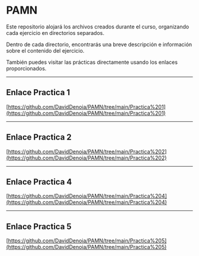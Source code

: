 # PAMN

Este repositorio alojará los archivos creados durante el curso, organizando cada ejercicio en directorios separados.

Dentro de cada directorio, encontrarás una breve descripción e información sobre el contenido del ejercicio.

También puedes visitar las prácticas directamente usando los enlaces proporcionados.

---

## Enlace Practica 1
[https://github.com/DavidDenoia/PAMN/tree/main/Practica%201](https://github.com/DavidDenoia/PAMN/tree/main/Practica%201)

---

## Enlace Practica 2
[https://github.com/DavidDenoia/PAMN/tree/main/Practica%202](https://github.com/DavidDenoia/PAMN/tree/main/Practica%202)

---

## Enlace Practica 4
[https://github.com/DavidDenoia/PAMN/tree/main/Practica%204](https://github.com/DavidDenoia/PAMN/tree/main/Practica%204)

---

## Enlace Practica 5
[https://github.com/DavidDenoia/PAMN/tree/main/Practica%205](https://github.com/DavidDenoia/PAMN/tree/main/Practica%205)
